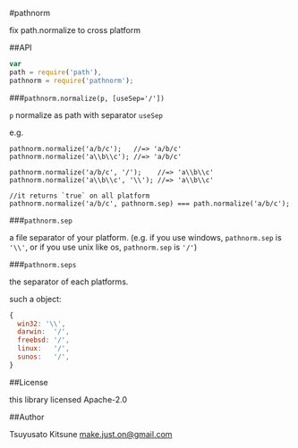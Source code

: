 #pathnorm

fix path.normalize to cross platform

##API

```js
var
path = require('path'),
pathnorm = require('pathnorm');
```

###`pathnorm.normalize(p, [useSep='/'])`

`p` normalize as path with separator `useSep`

e.g.

```
pathnorm.normalize('a/b/c');   //=> 'a/b/c'
pathnorm.normalize('a\\b\\c'); //=> 'a/b/c'

pathnorm.normalize('a/b/c', '/');    //=> 'a\\b\\c'
pathnorm.normalize('a\\b\\c', '\\'); //=> 'a\\b\\c'

//it returns `true` on all platform
pathnorm.normalize('a/b/c', pathnorm.sep) === path.normalize('a/b/c');
```

###`pathnorm.sep`

a file separator of your platform. (e.g. if you use windows, `pathnorm.sep` is `'\\'`, or if you use unix like os, `pathnorm.sep` is `'/'`)

###`pathnorm.seps`

the separator of each platforms.

such a object:

```js
{
  win32: '\\',
  darwin:  '/',
  freebsd: '/',
  linux:   '/',
  sunos:   '/',
}
```

##License

this library licensed Apache-2.0

##Author

Tsuyusato Kitsune <make.just.on@gmail.com>

